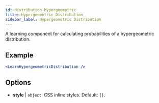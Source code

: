 ```yaml
---
id: distribution-hypergeometric
title: Hypergeometric Distribution
sidebar_label: Hypergeometric Distribution
---
```


A learning component for calculating probabilities of a hypergeometric distribution.

## Example

```jsx live
<LearnHypergeometricDistribution />
```

## Options

* __style__ | `object`: CSS inline styles. Default: `{}`.
